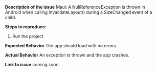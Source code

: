 **Description of the issue**
Maui: A NullReferenceException is thrown in Android when calling InvalidateLayout() during a SizeChanged event of a child.

**Steps to reproduce:**
1. Run the project

**Expected Behavior**
The app should load with no errors.

**Actual Behavior**
An exception is thrown and the app crashes.

**Link to issue**
coming soon
